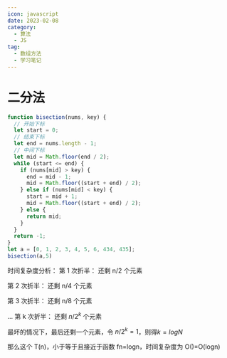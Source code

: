 ```yaml
---
icon: javascript
date: 2023-02-08
category:
  - 算法
  - JS
tag:
  - 数组方法
  - 学习笔记
---
```


# 二分法

```js
function bisection(nums, key) {
  // 开始下标
  let start = 0;
  // 结束下标
  let end = nums.length - 1;
  // 中间下标
  let mid = Math.floor(end / 2);
  while (start <= end) {
    if (nums[mid] > key) {
      end = mid - 1;
      mid = Math.floor((start + end) / 2);
    } else if (nums[mid] < key) {
      start = mid + 1;
      mid = Math.floor((start + end) / 2);
    } else {
      return mid;
    }
  }
  return -1;
}
let a = [0, 1, 2, 3, 4, 5, 6, 434, 435];
bisection(a,5)
```

时间复杂度分析：
第 1 次折半： 还剩 n/2 个元素

第 2 次折半： 还剩 n/4 个元素

第 3 次折半： 还剩 n/8 个元素

…
第 k 次折半： 还剩 $n/2^k$ 个元素

最坏的情况下，最后还剩一个元素，令 $n/2^k=1$，则得$k=logN$

那么这个 T(n)，小于等于且接近于函数 fn=logn，时间复杂度为 O()=O(logn)
